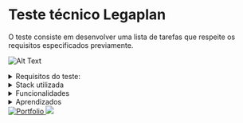 # Teste técnico Legaplan

<p>O teste consiste em desenvolver uma lista de tarefas que respeite os requisitos especificados previamente.</p>

![Alt Text](https://github.com/user-attachments/assets/c41c1649-9647-4541-8183-5c446fbb1af5)

<details><summary>Requisitos do teste:</summary>
<ul>
  <li>O projeto deve ser criado utilizando NextJS utilizando o App Router e SCSS</li>
  <li>Além das boas práticas de programação, esperamos ver fidelidade MÁXIMA ao design. Preste atenção aos detalhes como sombras, gradientes, entre outros</li>
</ul>
</details>

<details><summary>Stack utilizada</summary>
<ul>
  <li>Framework: React, NextJS</li>
  <li>Linguagem: Typescript</li>
  <li>Estilização: SCSS</li>
</ul>
</details>

<details><summary>Funcionalidades</summary>
<ul>
   <li>Adcionar/Remover tarefas;</li>
    <li>Chamar modal ao clickar nos botões</li>
    <li>Responsividade da aplicação</li>
</ul>
</details>

<details><summary>Aprendizados</summary>
 <ul>
  <li>Usar SCSS para estilizar</li>
  <li>Estilizar checkbox de forma customizada</li>
</ul>
</details>

<div>
</a>
 <a href="[https://portfolio-v3-one-gamma.vercel.app](https://portfolio-final-jade-pi.vercel.app)">
<img alt="Portfolio" src="https://img.shields.io/badge/Portfolio-%23000000.svg?style=for-the-badge&logo=firefox&logoColor=#FF7139" />
</a>
<a href='https://www.linkedin.com/in/devpaulobrunomdias/'>
<img src='https://img.shields.io/badge/LinkedIn-0077B5?style=for-the-badge&logo=linkedin&logoColor=white'/>
</a>
</div>

